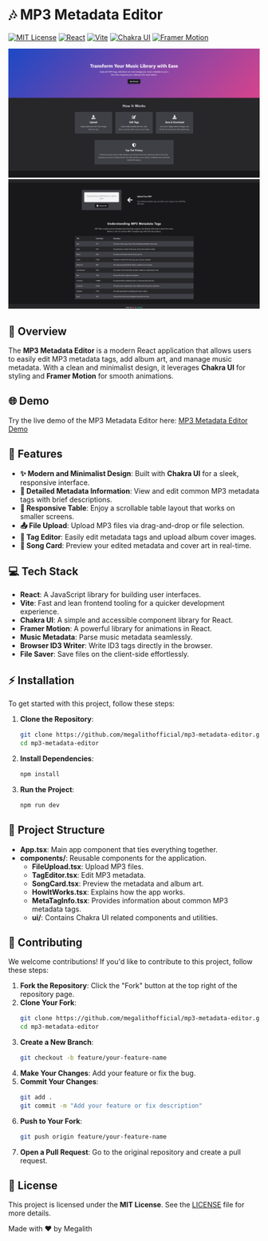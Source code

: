 # 🎶 MP3 Metadata Editor

[![MIT License](https://img.shields.io/badge/License-MIT-green.svg)](https://choosealicense.com/licenses/mit/)
[![React](https://img.shields.io/badge/React-20232A?style=for-the-badge&logo=react&logoColor=61DAFB)](https://reactjs.org/)
[![Vite](https://img.shields.io/badge/Vite-646CFF?style=for-the-badge&logo=vite&logoColor=white)](https://vitejs.dev/)
[![Chakra UI](https://img.shields.io/badge/Chakra%20UI-319795?style=for-the-badge&logo=chakraui&logoColor=white)](https://chakra-ui.com/)
[![Framer Motion](https://img.shields.io/badge/Framer%20Motion-0055FF?style=for-the-badge&logo=framer&logoColor=white)](https://www.framer.com/motion/)

![Screenshot 1](images/1.png)
![Screenshot 2](images/2.png)

## 🌟 Overview

The **MP3 Metadata Editor** is a modern React application that allows users to easily edit MP3 metadata tags, add album art, and manage music metadata. With a clean and minimalist design, it leverages **Chakra UI** for styling and **Framer Motion** for smooth animations.

## 🌐 Demo

Try the live demo of the MP3 Metadata Editor here: [MP3 Metadata Editor Demo](https://your-demo-link.com)

## 🚀 Features

- **✨ Modern and Minimalist Design**: Built with **Chakra UI** for a sleek, responsive interface.
- **📜 Detailed Metadata Information**: View and edit common MP3 metadata tags with brief descriptions.
- **📱 Responsive Table**: Enjoy a scrollable table layout that works on smaller screens.
- **📤 File Upload**: Upload MP3 files via drag-and-drop or file selection.
- **📝 Tag Editor**: Easily edit metadata tags and upload album cover images.
- **🎵 Song Card**: Preview your edited metadata and cover art in real-time.


## 💻 Tech Stack

- **React**: A JavaScript library for building user interfaces.
- **Vite**: Fast and lean frontend tooling for a quicker development experience.
- **Chakra UI**: A simple and accessible component library for React.
- **Framer Motion**: A powerful library for animations in React.
- **Music Metadata**: Parse music metadata seamlessly.
- **Browser ID3 Writer**: Write ID3 tags directly in the browser.
- **File Saver**: Save files on the client-side effortlessly.

## ⚡ Installation

To get started with this project, follow these steps:

1. **Clone the Repository**:
   ```bash
   git clone https://github.com/megalithofficial/mp3-metadata-editor.git
   cd mp3-metadata-editor
   ```

2. **Install Dependencies**:
   ```bash
   npm install
   ```

3. **Run the Project**:
   ```bash
   npm run dev
   ```

## 📂 Project Structure

- **App.tsx**: Main app component that ties everything together.
- **components/**: Reusable components for the application.
  - **FileUpload.tsx**: Upload MP3 files.
  - **TagEditor.tsx**: Edit MP3 metadata.
  - **SongCard.tsx**: Preview the metadata and album art.
  - **HowItWorks.tsx**: Explains how the app works.
  - **MetaTagInfo.tsx**: Provides information about common MP3 metadata tags.
  - **ui/**: Contains Chakra UI related components and utilities.

## 🤝 Contributing

We welcome contributions! If you'd like to contribute to this project, follow these steps:

1. **Fork the Repository**: Click the "Fork" button at the top right of the repository page.
2. **Clone Your Fork**:
   ```bash
   git clone https://github.com/megalithofficial/mp3-metadata-editor.git
   cd mp3-metadata-editor
   ```
3. **Create a New Branch**:
   ```bash
   git checkout -b feature/your-feature-name
   ```
4. **Make Your Changes**: Add your feature or fix the bug.
5. **Commit Your Changes**:
   ```bash
   git add .
   git commit -m "Add your feature or fix description"
   ```
6. **Push to Your Fork**:
   ```bash
   git push origin feature/your-feature-name
   ```
7. **Open a Pull Request**: Go to the original repository and create a pull request.

## 📜 License

This project is licensed under the **MIT License**. See the [LICENSE](LICENSE) file for more details.

Made with ❤️ by Megalith

